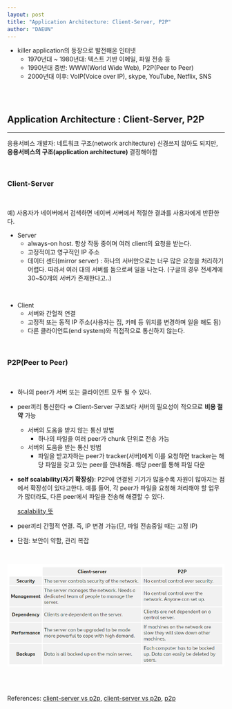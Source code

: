 ```yaml
---
layout: post
title: "Application Architecture: Client-Server, P2P"
author: "DAEUN"
---
```


- killer application의 등장으로 발전해온 인터넷
    - 1970년대 ~ 1980년대: 텍스트 기반 이메일, 파일 전송 등
    - 1990년대 중반: WWW(World Wide Web), P2P(Peer to Peer)
    - 2000년대 이후: VoIP(Voice over IP), skype, YouTube, Netflix, SNS

<br><br>

## Application Architecture : Client-Server, P2P

---

응용서비스 개발자: 네트워크 구조(network architecture) 신경쓰지 않아도 되지만, **응용서비스의 구조(application architecture)** 결정해야함

<br>

### Client-Server

<img href="/assets/images/client_server.PNG" width="400">

<br>

예) 사용자가 네이버에서 검색하면 네이버 서버에서 적절한 결과를 사용자에게 반환한다.

- Server
    - always-on host. 항상 작동 중이며 여러 client의 요청을 받는다.
    - 고정적이고 영구적인 IP 주소
    - 데이터 센터(mirror server) : 하나의 서버만으로는 너무 많은 요청을 처리하기 어렵다. 따라서 여러 대의 서버를 둠으로써 일을 나눈다. (구글의 경우 전세계에 30\~50개의 서버가 존재한다고..)

<br>

- Client
    - 서버와 간헐적 연결
    - 고정적 또는 동적 IP 주소(사용자는 집, 카페 등 위치를 변경하며 일을 해도 됨)
    - 다른 클라이언트(end system)와 직접적으로 통신하지 않는다.

<br>

### P2P(Peer to Peer)

<img href="/assets/images/peer_to_peer.PNG" width="400">

<br>

- 하나의 peer가 서버 또는 클라이언트 모두 될 수 있다.
- peer끼리 통신한다 ⇒ Client-Server 구조보다 서버의 필요성이 적으므로 **비용 절약** 가능
    - 서버의 도움을 받지 않는 통신 방법
        - 하나의 파일을 여러 peer가 chunk 단위로 전송 가능
    - 서버의 도움을 받는 통신 방법
        - 파일을 받고자하는 peer가 tracker(서버)에게 이를 요청하면 tracker는 해당 파일을 갖고 있는 peer를 안내해줌. 해당 peer를 통해 파일 다운
- **self scalability(자기 확장성)**: P2P에 연결된 기기가 많을수록 자원이 많아지는 점에서 확장성이 있다고한다. 예를 들어, 각 peer가 파일을 요청해 처리해야 할 업무가 많더라도, 다른 peer에서 파일을 전송해 해결할 수 있다.

    [scalability 뜻](https://www.techopedia.com/definition/9269/scalability)

- peer끼리 간헐적 연결. 즉, IP 변경 가능(단, 파일 전송중일 때는 고정 IP)
- 단점: 보안이 약함, 관리 복잡

<br>

![client_server_p2p](/assets/images/client_server_p2p.PNG)

<br><br>

References: [client-server vs p2p](https://www.veterinaryitsupport.com/peer-to-peer-vs-client-server-networks/), [client-server vs p2p](https://www.bbc.co.uk/bitesize/guides/zh4whyc/revision/7), [p2p](https://hojak99.tistory.com/460)
